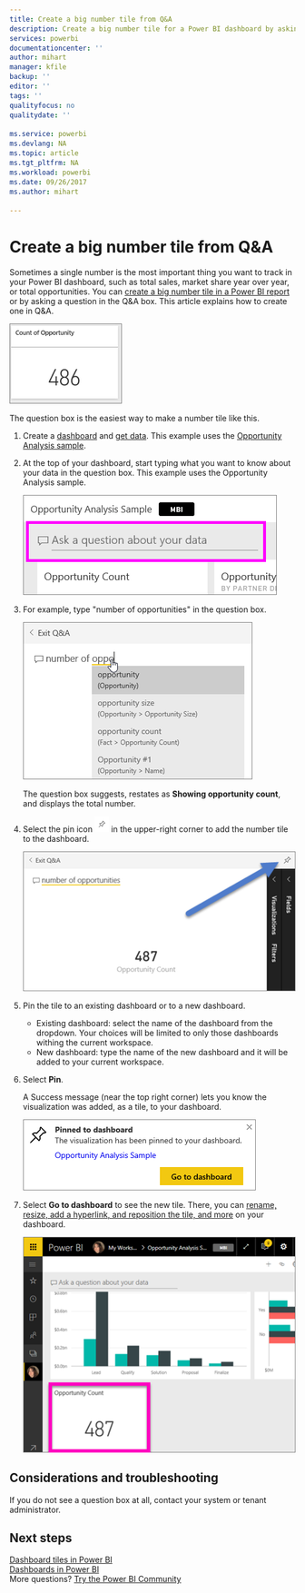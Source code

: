```yaml
---
title: Create a big number tile from Q&A
description: Create a big number tile for a Power BI dashboard by asking a question
services: powerbi
documentationcenter: ''
author: mihart
manager: kfile
backup: ''
editor: ''
tags: ''
qualityfocus: no
qualitydate: ''

ms.service: powerbi
ms.devlang: NA
ms.topic: article
ms.tgt_pltfrm: NA
ms.workload: powerbi
ms.date: 09/26/2017
ms.author: mihart

---
```

# Create a big number tile from Q&A
Sometimes a single number is the most important thing you want to track in your Power BI dashboard, such as total sales, market share year over year, or total opportunities. You can [create a big number tile in a Power BI report](power-bi-visualization-big-number-report.md) or by asking a question in the Q&A box. This article explains how to create one in Q&A.

![](media/power-bi-visualization-big-number/pbi_opptuntiescard.png)

The question box is the easiest way to make a number tile like this.

1. Create a [dashboard](service-dashboards.md) and [get data](service-get-data.md). This example uses the [Opportunity Analysis sample](sample-opportunity-analysis.md).
2. At the top of your dashboard, start typing what you want to know about your data in the question box. This example uses the Opportunity Analysis sample.
   
   ![](media/power-bi-visualization-big-number/power-bi-q-and-a-box.png)
3. For example, type "number of opportunities" in the question box.
   
   ![](media/power-bi-visualization-big-number/power-bi-ask.png)
   
   The question box suggests, restates as **Showing opportunity count**, and displays the total number.  
4. Select the pin icon ![](media/power-bi-visualization-big-number/pbi_pintile.png) in the upper-right corner to add the number tile to the dashboard. 
   
   ![](media/power-bi-visualization-big-number/power-bi-pin.png)
5. Pin the tile to an existing dashboard or to a new dashboard. 
   
   * Existing dashboard: select the name of the dashboard from the dropdown. Your choices will be limited to only those dashboards withing the current workspace.
   * New dashboard: type the name of the new dashboard and it will be added to your current workspace.
6. Select **Pin**.
   
   A Success message (near the top right corner) lets you know the visualization was added, as a tile, to your dashboard.  
   
   ![](media/power-bi-visualization-big-number/power-bi-success.png)
7. Select **Go to dashboard** to see the new tile. There, you can [rename, resize, add a hyperlink, and reposition the tile, and more](service-dashboard-edit-tile.md) on your dashboard. 
   
   ![](media/power-bi-visualization-big-number/power-bi-pinned.png)

## Considerations and troubleshooting
If you do not see a question box at all, contact your system or tenant administrator.

## Next steps
[Dashboard tiles in Power BI](service-dashboard-tiles.md)  
[Dashboards in Power BI](service-dashboards.md)  
More questions? [Try the Power BI Community](http://community.powerbi.com/)

